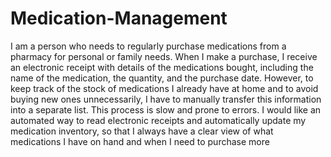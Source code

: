 ﻿# Medication-Management

I am a person who needs to regularly purchase medications from a pharmacy for personal or family needs. When I make a purchase, I receive an electronic receipt with details of the medications bought, including the name of the medication, the quantity, and the purchase date. However, to keep track of the stock of medications I already have at home and to avoid buying new ones unnecessarily, I have to manually transfer this information into a separate list.
This process is slow and prone to errors. 
I would like an automated way to read electronic receipts and automatically update my medication inventory, so that I always have a clear view of what medications I have on hand and when I need to purchase more
